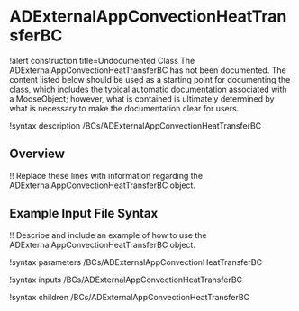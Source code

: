 # ADExternalAppConvectionHeatTransferBC

!alert construction title=Undocumented Class
The ADExternalAppConvectionHeatTransferBC has not been documented. The content listed below should be used as a starting point for
documenting the class, which includes the typical automatic documentation associated with a
MooseObject; however, what is contained is ultimately determined by what is necessary to make the
documentation clear for users.

!syntax description /BCs/ADExternalAppConvectionHeatTransferBC

## Overview

!! Replace these lines with information regarding the ADExternalAppConvectionHeatTransferBC object.

## Example Input File Syntax

!! Describe and include an example of how to use the ADExternalAppConvectionHeatTransferBC object.

!syntax parameters /BCs/ADExternalAppConvectionHeatTransferBC

!syntax inputs /BCs/ADExternalAppConvectionHeatTransferBC

!syntax children /BCs/ADExternalAppConvectionHeatTransferBC
